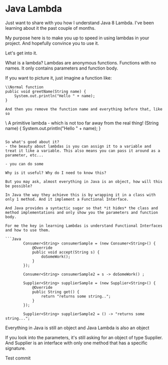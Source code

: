 # Java Lambda

Just want to share with you how I understand Java 8 Lambda. I've been learning about it the past couple of months.

My purpose here is to make you up to speed in using lambdas in your project. And hopefully convince you to use it.

Let's get into it.

What is a lambda? Lambdas are anonymous functions. Functions with no names. It only contains parameters and function body.

If you want to picture it, just imagine a function like:
```
\\Normal function
public void greetName(String name) {
    System.out.println("Hello " + name);
}

And then you remove the function name and everything before that, like so
```
\\ A primitive lambda - which is not too far away from the real thing!
(String name) {
    System.out.println("Hello " + name);
}
```

So what's good about it?
- the beauty about lambdas is you can assign it to a variable and treat it like a variable. This also means you can pass it around as a parameter, etc...

- you can do some

Why is it useful? Why do I need to know this?

But you may ask, almost everything in Java is an object, how will this be possible?

In Java the way they achieve this is by wrapping it in a class with only 1 method. And it implement a Functional Interface.

And Java provides a syntactic sugar so that *it hides* the class and method implementations and only show you the parameters and function body.

For me the key in learning Lambdas is understand Functional Interfaces and how to use them.

```Java
        Consumer<String> consumerSample = (new Consumer<String>() {
            @Override
            public void accept(String s) {
                doSomeWork();
            }
        });

        Consumer<String> consumerSample2 = s -> doSomeWork() ;

        Supplier<String> supplierSample = (new Supplier<String>() {
            @Override
            public String get() {
                return "returns some string..";
            }
        });
        
        Supplier<String> supplierSample2 = () -> "returns some string...";        

```




Everything in Java is still an object and Java Lambda is also an object

If you look into the parameters, it's still asking for an object of type Supplier. And Supplier is an interface with only one method that has a specific signature.

Test commit
